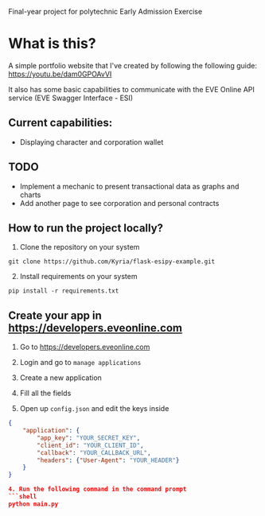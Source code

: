 Final-year project for polytechnic Early Admission Exercise

# What is this?
A simple portfolio website that I've created by following the following guide: https://youtu.be/dam0GPOAvVI

It also has some basic capabilities to communicate with the EVE Online API service (EVE Swagger Interface - ESI)

## Current capabilities:
- Displaying character and corporation wallet

## TODO
- Implement a mechanic to present transactional data as graphs and charts
- Add another page to see corporation and personal contracts


## How to run the project locally?

1. Clone the repository on your system
```shell
git clone https://github.com/Kyria/flask-esipy-example.git
```

2. Install requirements on your system
```shell
pip install -r requirements.txt
```

## Create your app in https://developers.eveonline.com

1. Go to https://developers.eveonline.com
2. Login and go to `manage applications`
3. Create a new application
4. Fill all the fields

3. Open up `config.json` and edit the keys inside
```json
{
    "application": {
        "app_key": "YOUR_SECRET_KEY",
        "client_id": "YOUR_CLIENT_ID",
        "callback": "YOUR_CALLBACK_URL",
        "headers": {"User-Agent": "YOUR_HEADER"}
    }
}

4. Run the following command in the command prompt
```shell
python main.py
```